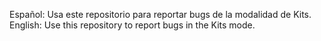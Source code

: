 Español: Usa este repositorio para reportar bugs de la modalidad de Kits.
English: Use this repository to report bugs in the Kits mode.
